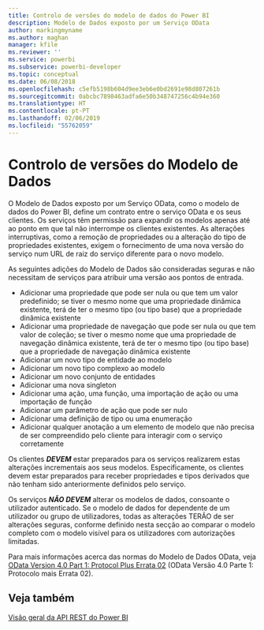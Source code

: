```yaml
---
title: Controlo de versões do modelo de dados do Power BI
description: Modelo de Dados exposto por um Serviço OData
author: markingmyname
ms.author: maghan
manager: kfile
ms.reviewer: ''
ms.service: powerbi
ms.subservice: powerbi-developer
ms.topic: conceptual
ms.date: 06/08/2018
ms.openlocfilehash: c5efb5198b604d9ee3eb6e0bd2691e98d807261b
ms.sourcegitcommit: 0abcbc7898463adfa6e50b348747256c4b94e360
ms.translationtype: HT
ms.contentlocale: pt-PT
ms.lasthandoff: 02/06/2019
ms.locfileid: "55762059"
---
```

# <a name="data-model-versioning"></a>Controlo de versões do Modelo de Dados

O Modelo de Dados exposto por um Serviço OData, como o modelo de dados do Power BI, define um contrato entre o serviço OData e os seus clientes. Os serviços têm permissão para expandir os modelos apenas até ao ponto em que tal não interrompe os clientes existentes. As alterações interruptivas, como a remoção de propriedades ou a alteração do tipo de propriedades existentes, exigem o fornecimento de uma nova versão do serviço num URL de raiz do serviço diferente para o novo modelo.  
  
As seguintes adições do Modelo de Dados são consideradas seguras e não necessitam de serviços para atribuir uma versão aos pontos de entrada.  
  
* Adicionar uma propriedade que pode ser nula ou que tem um valor predefinido; se tiver o mesmo nome que uma propriedade dinâmica existente, terá de ter o mesmo tipo (ou tipo base) que a propriedade dinâmica existente  
* Adicionar uma propriedade de navegação que pode ser nula ou que tem valor de coleção; se tiver o mesmo nome que uma propriedade de navegação dinâmica existente, terá de ter o mesmo tipo (ou tipo base) que a propriedade de navegação dinâmica existente  
* Adicionar um novo tipo de entidade ao modelo  
* Adicionar um novo tipo complexo ao modelo  
* Adicionar um novo conjunto de entidades  
* Adicionar uma nova singleton  
* Adicionar uma ação, uma função, uma importação de ação ou uma importação de função
* Adicionar um parâmetro de ação que pode ser nulo  
* Adicionar uma definição de tipo ou uma enumeração  
* Adicionar qualquer anotação a um elemento de modelo que não precisa de ser compreendido pelo cliente para interagir com o serviço corretamente  
  
Os clientes ***DEVEM*** estar preparados para os serviços realizarem estas alterações incrementais aos seus modelos. Especificamente, os clientes devem estar preparados para receber propriedades e tipos derivados que não tenham sido anteriormente definidos pelo serviço.  
  
Os serviços ***NÃO DEVEM*** alterar os modelos de dados, consoante o utilizador autenticado. Se o modelo de dados for dependente de um utilizador ou grupo de utilizadores, todas as alterações TERÃO de ser alterações seguras, conforme definido nesta secção ao comparar o modelo completo com o modelo visível para os utilizadores com autorizações limitadas.  
  
Para mais informações acerca das normas do Modelo de Dados OData, veja [OData Version 4.0 Part 1: Protocol Plus Errata 02](http://docs.oasis-open.org/odata/odata/v4.0/odata-v4.0-part1-protocol.html) (OData Versão 4.0 Parte 1: Protocolo mais Errata 02).  
  
## <a name="see-also"></a>Veja também
[Visão geral da API REST do Power BI](https://docs.microsoft.com/rest/api/power-bi/)  